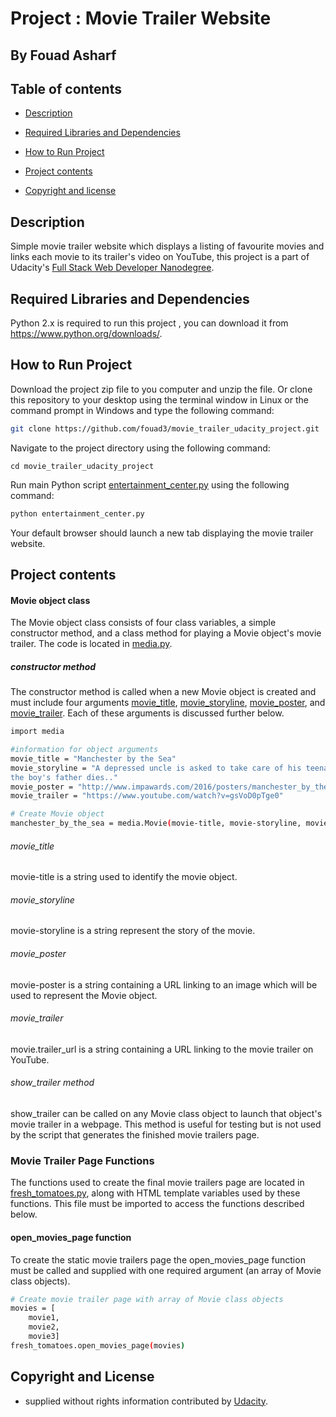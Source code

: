 # Project : Movie Trailer Website
## By  Fouad Asharf



## Table of contents
- [Description](#description)
- [Required Libraries and Dependencies](#required-libraries-and-dependencies)
- [How to Run Project](#how-to-run-project)
- [Project contents](#project-contents)

- [Copyright and license](#copyright-and-license)
 
## Description
Simple movie trailer website which displays a listing of favourite movies and links each movie to its trailer's video on YouTube, this project is a part of Udacity's [Full Stack Web Developer
Nanodegree](https://www.udacity.com/course/full-stack-web-developer-nanodegree--nd004).

## Required Libraries and Dependencies

Python 2.x is required to run this project , you can download it from https://www.python.org/downloads/.

## How to Run Project

Download the project zip file to you computer and unzip the file. Or clone this repository to your desktop using the terminal window in Linux or the command prompt in Windows and type the following command:
```bash
git clone https://github.com/fouad3/movie_trailer_udacity_project.git
```
Navigate to the project directory using the following command:


```
cd movie_trailer_udacity_project
```
Run main Python script [entertainment_center.py](https://github.com/fouad3/movie_trailer_udacity_project/blob/master/entertainment_center.py) using the following command:

```bash
python entertainment_center.py
```

Your default browser should launch a new tab displaying the movie trailer website.

## Project contents



#### Movie object class

The Movie object class consists of four class variables, a simple constructor method, and a class method for playing a Movie object's movie trailer. The code is located in [media.py](https://github.com/fouad3/movie_trailer_udacity_project/blob/master/media.py). 

##### constructor method

The constructor method is called when a new Movie object is created and must include four arguments  [movie_title](#movie_title), [movie_storyline](#movie_storyline), [movie_poster](#movie_poster), and [movie_trailer](#movie_trailer). Each of these arguments is discussed further below.

```bash
import media

#information for object arguments
movie_title = "Manchester by the Sea"
movie_storyline = "A depressed uncle is asked to take care of his teenage nephew after 
the boy's father dies.."
movie_poster = "http://www.impawards.com/2016/posters/manchester_by_the_sea.jpg"
movie_trailer = "https://www.youtube.com/watch?v=gsVoD0pTge0"

# Create Movie object
manchester_by_the_sea = media.Movie(movie-title, movie-storyline, movie-poster, movie_trailer)
```

###### movie_title

movie-title is a string used to identify the movie object.

###### movie_storyline

movie-storyline is a string represent the story of the movie. 

###### movie_poster

movie-poster is a string containing a URL linking to an image which will be used to represent the Movie object.

###### movie_trailer

movie.trailer_url is a string containing a URL linking to the movie trailer on YouTube.

###### show_trailer method

show_trailer can be called on any Movie class object to launch that object's movie trailer in a webpage. This method is useful for testing but is not used by the script that generates the finished movie trailers page.

### Movie Trailer Page Functions 

The functions used to create the final movie trailers page are located in [fresh_tomatoes.py](https://github.com/fouad3/movie_trailer_udacity_project/blob/master/fresh_tomatoes.py), along with HTML template variables used by these functions. This file must be imported to access the functions described below.

#### open_movies_page function

To create the static movie trailers page the open_movies_page function must be called and supplied with one required argument (an array of Movie class objects).

```bash
# Create movie trailer page with array of Movie class objects
movies = [
    movie1,
    movie2,
    movie3]
fresh_tomatoes.open_movies_page(movies)

``` 

## Copyright and License

- supplied without rights information contributed by [Udacity](http://www.udacity.com).
